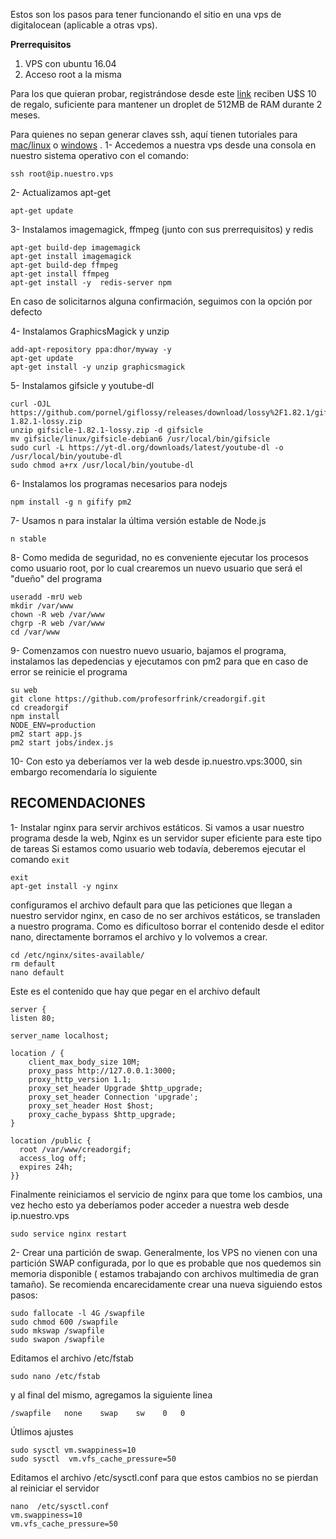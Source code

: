 Estos son los pasos para tener funcionando el sitio en una vps de digitalocean (aplicable a otras vps).

**Prerrequisitos**

 1. VPS con ubuntu 16.04
 2. Acceso root a la misma

Para los que quieran probar, registrándose desde este [link](https://m.do.co/c/3773ab4463c8)  reciben U$S 10 de regalo, suficiente para mantener un droplet de 512MB de RAM durante 2 meses.

Para quienes no sepan generar claves ssh, aquí tienen tutoriales para [mac/linux](https://www.digitalocean.com/community/tutorials/how-to-use-ssh-keys-with-digitalocean-droplets) o [windows](https://www.digitalocean.com/community/tutorials/how-to-use-ssh-keys-with-putty-on-digitalocean-droplets-windows-users) .
1- Accedemos a nuestra vps desde una consola en nuestro sistema operativo con el comando:

    ssh root@ip.nuestro.vps
2- Actualizamos apt-get

    apt-get update
3- Instalamos imagemagick, ffmpeg (junto con sus prerrequisitos) y redis

    apt-get build-dep imagemagick 
    apt-get install imagemagick
    apt-get build-dep ffmpeg 
    apt-get install ffmpeg
    apt-get install -y  redis-server npm
En caso de solicitarnos alguna confirmación, seguimos con la opción por defecto

4- Instalamos GraphicsMagick y unzip

    add-apt-repository ppa:dhor/myway -y
    apt-get update
    apt-get install -y unzip graphicsmagick
5- Instalamos gifsicle y youtube-dl

    curl -OJL https://github.com/pornel/giflossy/releases/download/lossy%2F1.82.1/gifsicle-1.82.1-lossy.zip
    unzip gifsicle-1.82.1-lossy.zip -d gifsicle
    mv gifsicle/linux/gifsicle-debian6 /usr/local/bin/gifsicle
    sudo curl -L https://yt-dl.org/downloads/latest/youtube-dl -o /usr/local/bin/youtube-dl
    sudo chmod a+rx /usr/local/bin/youtube-dl
    
6- Instalamos los programas necesarios para nodejs

    npm install -g n gifify pm2

7- Usamos n para instalar la última versión estable de Node.js

    n stable
8- Como medida de seguridad, no es conveniente ejecutar los procesos como usuario root, por lo cual crearemos un nuevo usuario que será el "dueño" del programa

    useradd -mrU web
    mkdir /var/www
    chown -R web /var/www
    chgrp -R web /var/www
    cd /var/www
9- Comenzamos con nuestro nuevo usuario, bajamos el programa, instalamos las depedencias y ejecutamos con pm2 para que en caso de error se reinicie el programa

    su web
    git clone https://github.com/profesorfrink/creadorgif.git
    cd creadorgif
    npm install
    NODE_ENV=production
    pm2 start app.js
    pm2 start jobs/index.js
    
10- Con esto ya deberíamos ver la web desde ip.nuestro.vps:3000, sin embargo recomendaría lo siguiente


RECOMENDACIONES
---------------

1- Instalar nginx para servir archivos estáticos. Si vamos a usar nuestro programa desde la web, Nginx es un servidor super eficiente para este tipo de tareas
Si estamos como usuario web todavía, deberemos ejecutar el comando `exit`

    exit
    apt-get install -y nginx
   
configuramos el archivo default para que las peticiones que llegan a nuestro servidor nginx, en caso de no ser archivos estáticos, se transladen a nuestro programa. Como es dificultoso borrar el contenido desde el editor nano, directamente borramos el archivo y lo volvemos a crear.

    cd /etc/nginx/sites-available/
    rm default
    nano default
     
    
Este es el contenido que hay que pegar en el archivo default

    server {
    listen 80;

    server_name localhost;

    location / {
        client_max_body_size 10M;
        proxy_pass http://127.0.0.1:3000;
        proxy_http_version 1.1;
        proxy_set_header Upgrade $http_upgrade;
        proxy_set_header Connection 'upgrade';
        proxy_set_header Host $host;
        proxy_cache_bypass $http_upgrade;
    }

    location /public {
      root /var/www/creadorgif;
      access_log off;
      expires 24h;
    }}

Finalmente reiniciamos el servicio de nginx para que tome los cambios, una vez hecho esto ya deberíamos poder acceder a nuestra web desde ip.nuestro.vps

    sudo service nginx restart
2- Crear una partición de swap.
Generalmente, los VPS no vienen con una partición SWAP configurada, por lo que es probable que nos quedemos sin memoria disponible ( estamos trabajando con archivos multimedia de gran tamaño). Se recomienda encarecidamente crear una nueva siguiendo estos pasos:

    sudo fallocate -l 4G /swapfile
    sudo chmod 600 /swapfile
    sudo mkswap /swapfile
    sudo swapon /swapfile
Editamos el archivo /etc/fstab    

    sudo nano /etc/fstab
    
y al final del mismo, agregamos la siguiente linea

    /swapfile   none    swap    sw    0   0

Útlimos ajustes

    sudo sysctl vm.swappiness=10
    sudo sysctl  vm.vfs_cache_pressure=50
Editamos el archivo /etc/sysctl.conf para que estos cambios no se pierdan al reiniciar el servidor

    nano  /etc/sysctl.conf
    vm.swappiness=10
    vm.vfs_cache_pressure=50


